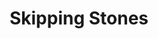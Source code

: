 ---
ee_id: '147'
site: '1'
type: '2'
url: 2010-079-skipping-stones
title: Skipping Stones
year: '2010'
display_year: '2010'
medium: FLOR carpet squares
dims: Dimensions variable
pitch:
ps:
live_url:
related:
youtube:
related_code:
imgs: skipping-stones-2010-079-full-database-ropac.jpg
subheading:
download:
add_credit:
add_credits:
commission:
layout: things-i-made
---